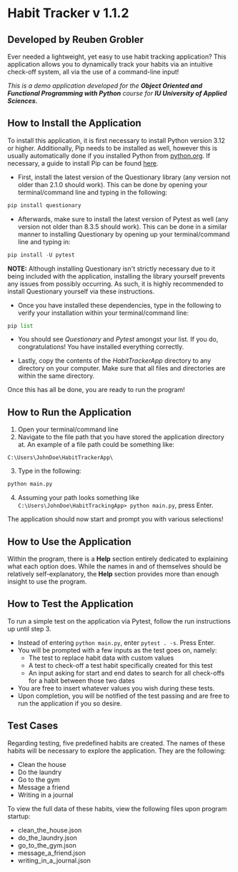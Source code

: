 # Habit Tracker v 1.1.2
## Developed by Reuben Grobler

Ever needed a lightweight, yet easy to use habit tracking application? This application allows you to dynamically track your habits via an intuitive check-off system, all via the use of a command-line input!

*This is a demo application developed for the __Object Oriented and Functional Programming with Python__ course for __IU University of Applied Sciences.__*

## How to Install the Application

To install this application, it is first necessary to install Python version 3.12 or higher. Additionally, Pip needs to be installed as well, however this is usually automatically done if you installed Python from [python.org](https://www.python.org/).
If necessary, a guide to install Pip can be found [here](https://pip.pypa.io/en/stable/installation/).

- First, install the latest version of the Questionary library (any version not older than 2.1.0 should work). This can be done by opening your terminal/command line and typing in the following:

```py
pip install questionary
```

- Afterwards, make sure to install the latest version of Pytest as well (any version not older than 8.3.5 should work). This can be done in a similar manner to installing Questionary by opening up your terminal/command line and typing in:

```py
pip install -U pytest
```

**NOTE:** Although installing Questionary isn't strictly necessary due to it being included with the application, installing the library yourself prevents any issues from possibly occurring. As such, it is highly recommended to install Questionary yourself via these instructions.

- Once you have installed these dependencies, type in the following to verify your installation within your terminal/command line:

```py
pip list
```

- You should see *Questionary* and *Pytest* amongst your list. If you do, congratulations! You have installed everything correctly.

- Lastly, copy the contents of the *HabitTrackerApp* directory to any directory on your computer. Make sure that all files and directories are within the same directory.

Once this has all be done, you are ready to run the program!

## How to Run the Application

1. Open your terminal/command line
2. Navigate to the file path that you have stored the application directory at. An example of a file path could be something like:

`C:\Users\JohnDoe\HabitTrackerApp\`

3. Type in the following:

```py
python main.py
```

4. Assuming your path looks something like `C:\Users\JohnDoe\HabitTrackingApp> python main.py`, press Enter.

The application should now start and prompt you with various selections!

## How to Use the Application

Within the program, there is a **Help** section entirely dedicated to explaining what each option does. While the names in and of themselves should be relatively self-explanatory, the **Help** section provides more than enough insight to use the program.

## How to Test the Application

To run a simple test on the application via Pytest, follow the run instructions up until step 3.
- Instead of entering ```python main.py```, enter ```pytest . -s```. Press Enter.
- You will be prompted with a few inputs as the test goes on, namely:
    - The test to replace habit data with custom values
    - A test to check-off a test habit specifically created for this test
    - An input asking for start and end dates to search for all check-offs for a habit between those two dates
- You are free to insert whatever values you wish during these tests.
- Upon completion, you will be notified of the test passing and are free to run the application if you so desire. 

## Test Cases

Regarding testing, five predefined habits are created. The names of these habits will be necessary to explore the application. They are the following:
- Clean the house
- Do the laundry
- Go to the gym
- Message a friend
- Writing in a journal

To view the full data of these habits, view the following files upon program startup:
- clean_the_house.json
- do_the_laundry.json
- go_to_the_gym.json
- message_a_friend.json
- writing_in_a_journal.json
